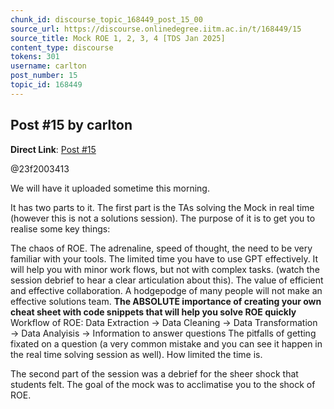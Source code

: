 ```yaml
---
chunk_id: discourse_topic_168449_post_15_00
source_url: https://discourse.onlinedegree.iitm.ac.in/t/168449/15
source_title: Mock ROE 1, 2, 3, 4 [TDS Jan 2025]
content_type: discourse
tokens: 301
username: carlton
post_number: 15
topic_id: 168449
---
```


## Post #15 by carlton

**Direct Link**: [Post #15](https://discourse.onlinedegree.iitm.ac.in/t/168449/15)

@23f2003413

We will have it uploaded sometime this morning.

It has two parts to it. The first part is the TAs solving the Mock in real time (however this is not a solutions session). The purpose of it is to get you to realise some key things:

The chaos of ROE.
The adrenaline, speed of thought, the need to be very familiar with your tools.
The limited time you have to use GPT effectively. It will help you with minor work flows, but not with complex tasks. (watch the session debrief to hear a clear articulation about this).
The value of efficient and effective collaboration. A hodgepodge of many people will not make an effective solutions team.
**The ABSOLUTE importance of creating your own cheat sheet with code snippets that will help you solve ROE quickly**
Workflow of ROE: Data Extraction → Data Cleaning → Data Transformation → Data Analyisis → Information to answer questions
The pitfalls of getting fixated on a question (a very common mistake and you can see it happen in the real time solving session as well).
How limited the time is.

The second part of the session was a debrief for the sheer shock that students felt. The goal of the mock was to acclimatise you to the shock of ROE.
